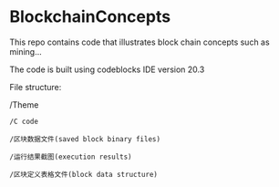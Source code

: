 # BlockchainConcepts
This repo contains code that illustrates block chain concepts such as mining...

The code is built using codeblocks IDE version 20.3

File structure:

/Theme

    /C code

    /区块数据文件(saved block binary files)

    /运行结果截图(execution results)

    /区块定义表格文件(block data structure)
